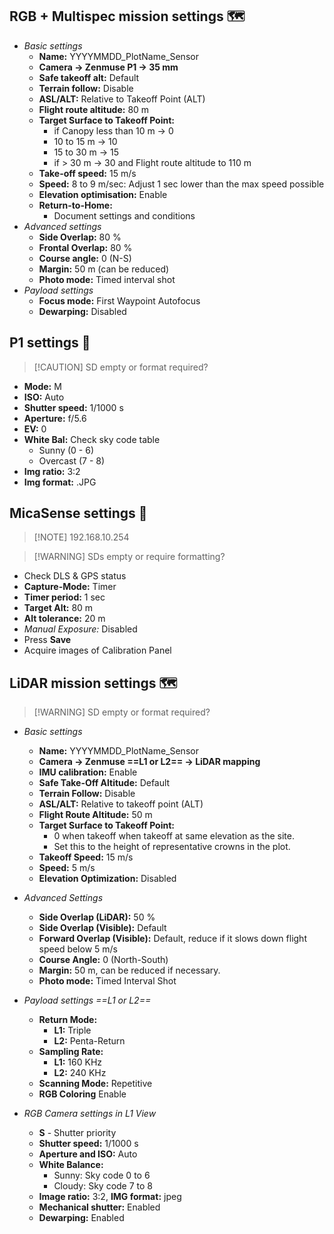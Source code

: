 ## RGB + Multispec mission settings 🗺️
- *Basic settings*
	- **Name:** YYYYMMDD_PlotName_Sensor
	- **Camera -> Zenmuse P1 -> 35 mm**
	- **Safe takeoff alt:** Default
	- **Terrain follow:** Disable
	- **ASL/ALT:** Relative to Takeoff Point (ALT)
	- **Flight route altitude:** 80 m
	- **Target Surface to Takeoff Point:**
		- if Canopy less than 10 m -> 0
		- 10 to 15 m -> 10
		- 15 to 30 m -> 15
		- if > 30 m -> 30 and Flight route altitude to 110 m
	- **Take-off speed:** 15 m/s
	- **Speed:** 8 to 9 m/sec: Adjust 1 sec lower than the max speed possible
	- **Elevation optimisation:** Enable
	- **Return-to-Home:** 
		- Document settings and conditions
- *Advanced settings*
	- **Side Overlap:** 80 %
	- **Frontal Overlap:** 80 %
	- **Course angle:** 0 (N-S)
	- **Margin:** 50 m (can be reduced)
	- **Photo mode:** Timed interval shot
- *Payload settings*
	- **Focus mode:** First Waypoint Autofocus
	- **Dewarping:** Disabled

## P1 settings 📸

> [!CAUTION] SD empty or format required?
- **Mode:** M
- **ISO:** Auto
- **Shutter speed:** 1/1000 s
- **Aperture:** f/5.6
- **EV:** 0
- **White Bal:** Check sky code table
	- Sunny (0 - 6)
	- Overcast (7 - 8)
- **Img ratio:** 3:2
- **Img format:** .JPG

## MicaSense settings 📸
> [!NOTE] 192.168.10.254

> [!WARNING] SDs empty or require formatting?

- Check DLS & GPS status
- **Capture-Mode:** Timer
- **Timer period:** 1 sec
- **Target Alt:** 80 m
- **Alt tolerance:** 20 m
- *Manual Exposure:* Disabled
- Press **Save**
- Acquire images of Calibration Panel

## LiDAR mission settings 🗺️
> [!WARNING] SD empty or format required?

- *Basic settings*
	- **Name:** YYYYMMDD_PlotName_Sensor
	- **Camera -> Zenmuse ==L1 or L2== -> LiDAR mapping**
	- **IMU calibration:** Enable
	- **Safe Take-Off Altitude:** Default
	- **Terrain Follow:** Disable
	- **ASL/ALT:** Relative to takeoff point (ALT)
	- **Flight Route Altitude:** 50 m
	- **Target Surface to Takeoff Point:**
		- 0 when takeoff when takeoff at same elevation as the site.
		- Set this to the height of representative crowns in the plot.
	- **Takeoff Speed:** 15 m/s
	- **Speed:** 5 m/s
	- **Elevation Optimization:** Disabled

- *Advanced Settings*
	- **Side Overlap (LiDAR):** 50 %
	- **Side Overlap (Visible):** Default
	- **Forward Overlap (Visible):** Default, reduce if it slows down flight speed below 5 m/s
	- **Course Angle:** 0 (North-South)
	- **Margin:** 50 m, can be reduced if necessary.
	- **Photo mode:** Timed Interval Shot

- *Payload settings ==L1 or L2==*
	- **Return Mode:**
		- **L1:** Triple
		- **L2:** Penta-Return
	- **Sampling Rate:**
		- **L1:** 160 KHz
		- **L2:** 240 KHz
	- **Scanning Mode:** Repetitive
	- **RGB Coloring** Enable

- *RGB Camera settings in L1 View*
	- **S** - Shutter priority
	- **Shutter speed:** 1/1000 s
	- **Aperture and ISO:** Auto
	- **White Balance:** 
		- Sunny: Sky code 0 to 6
		- Cloudy: Sky code 7 to 8
	- **Image ratio:** 3:2, **IMG format:** jpeg
	- **Mechanical shutter:** Enabled
	- **Dewarping:** Enabled
